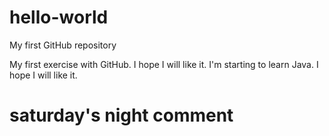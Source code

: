 # hello-world
My first GitHub repository

My first exercise with GitHub. I hope I will like it.
I'm starting to learn Java. I hope I will like it.

# saturday's night comment